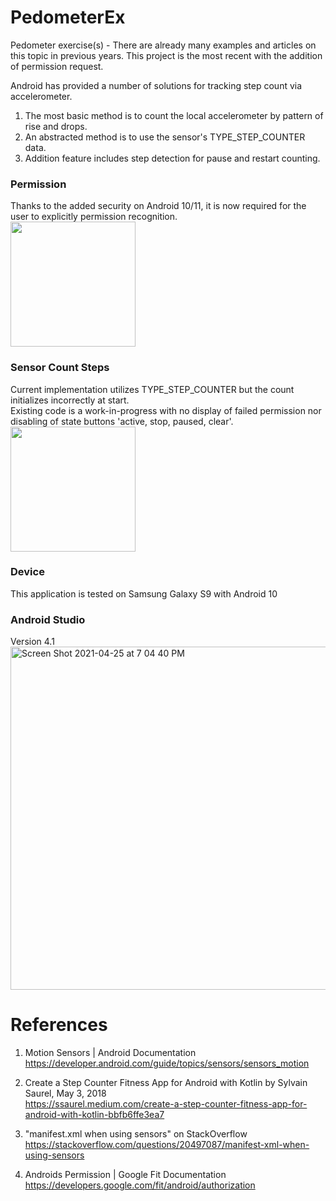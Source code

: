 # PedometerEx
Pedometer exercise(s) - There are already many examples and articles on this topic in previous years.
This project is the most recent with the addition of permission request.

Android has provided a number of solutions for tracking step count via accelerometer.
1. The most basic method is to count the local accelerometer by pattern of rise and drops.
2. An abstracted method is to use the sensor's TYPE_STEP_COUNTER data.
3. Addition feature includes step detection for pause and restart counting.

### Permission
Thanks to the added security on Android 10/11, it is now required for the user to explicitly permission recognition. \
<img width="200" src="https://user-images.githubusercontent.com/1282659/116013991-9b3ef900-a5f8-11eb-8fa3-013df1457a58.jpg">

### Sensor Count Steps
Current implementation utilizes TYPE_STEP_COUNTER but the count initializes incorrectly at start. \
Existing code is a work-in-progress with no display of failed permission nor disabling of state buttons 'active, stop, paused, clear'. \
<img width="200" src="https://user-images.githubusercontent.com/1282659/116013992-9c702600-a5f8-11eb-8874-d5c97723b3c6.jpg">

### Device
This application is tested on Samsung Galaxy S9 with Android 10

### Android Studio
Version 4.1 \
<img width="549" alt="Screen Shot 2021-04-25 at 7 04 40 PM" src="https://user-images.githubusercontent.com/1282659/116014090-1e604f00-a5f9-11eb-9de7-c58d9a7b3cfb.png">

# References

1. Motion Sensors | Android Documentation \
https://developer.android.com/guide/topics/sensors/sensors_motion

2. Create a Step Counter Fitness App for Android with Kotlin by Sylvain Saurel, May 3, 2018 \
https://ssaurel.medium.com/create-a-step-counter-fitness-app-for-android-with-kotlin-bbfb6ffe3ea7

3. "manifest.xml when using sensors" on StackOverflow \
https://stackoverflow.com/questions/20497087/manifest-xml-when-using-sensors

4. Androids Permission | Google Fit Documentation \
https://developers.google.com/fit/android/authorization


